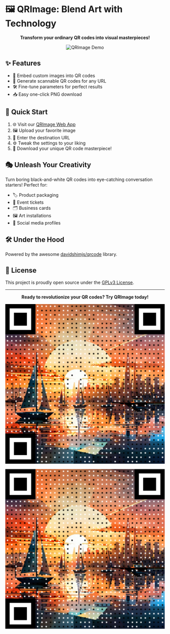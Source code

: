 # 🖼️ QRImage: Blend Art with Technology

<p align="center">
    <strong>Transform your ordinary QR codes into visual masterpieces!</strong>
</p>

<p align="center">
    <img src="images/demo.png" alt="QRImage Demo" width="600">
</p>

## ✨ Features

- 🎨 Embed custom images into QR codes
- 🔗 Generate scannable QR codes for any URL
- 🛠️ Fine-tune parameters for perfect results
- 📥 Easy one-click PNG download

## 🚀 Quick Start

1. 🌐 Visit our [QRImage Web App](https://hughchen.github.io/qr_image/)
2. 🖼️ Upload your favorite image
3. 🔗 Enter the destination URL
4. ⚙️ Tweak the settings to your liking
5. 💾 Download your unique QR code masterpiece!

## 🎭 Unleash Your Creativity

Turn boring black-and-white QR codes into eye-catching conversation starters! Perfect for:

- 🏷️ Product packaging
- 🎫 Event tickets
- 🗂️ Business cards
- 🖼️ Art installations
- 📱 Social media profiles

## 🛠️ Under the Hood

Powered by the awesome [davidshimjs/qrcode](https://github.com/davidshimjs/qrcodejs) library.

## 📜 License

This project is proudly open source under the [GPLv3 License](LICENSE).

---

<p align="center">
    <strong>Ready to revolutionize your QR codes? Try QRImage today!</strong>
</p>
<p align="center">
    <img src="images/qr_image_bccvalorclub.png" alt="QRImage Demo" width="600">
</p>
<p align="center">
    <img src="images/qr_image.png" alt="QRImage Demo" width="600">
</p>
